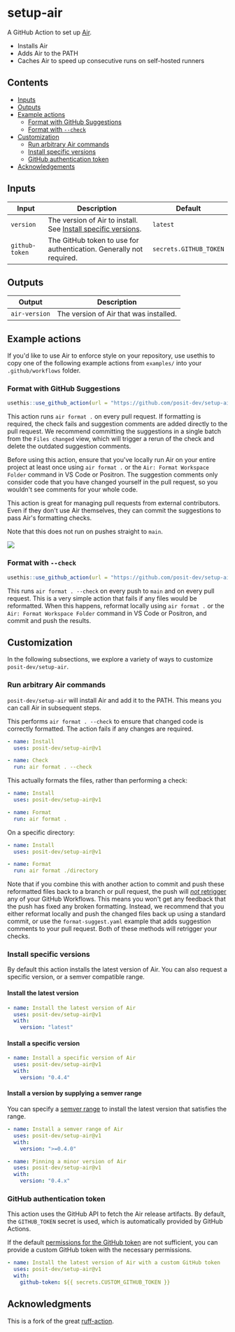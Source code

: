 # setup-air

A GitHub Action to set up [Air](https://github.com/posit-dev/air).

- Installs Air
- Adds Air to the PATH
- Caches Air to speed up consecutive runs on self-hosted runners

## Contents

- [Inputs](#inputs)
- [Outputs](#outputs)
- [Example actions](#example-actions)
  - [Format with GitHub Suggestions](#format-with-github-suggestions)
  - [Format with `--check`](#format-with---check)
- [Customization](#customization)
  - [Run arbitrary Air commands](#run-arbitrary-air-commands)
  - [Install specific versions](#install-specific-versions)
  - [GitHub authentication token](#github-authentication-token)
- [Acknowledgements](#acknowledgments)

## Inputs

| Input | Description | Default |
|---------------|-------------------------------------------|---------------|
| `version` | The version of Air to install. See [Install specific versions](#install-specific-versions). | `latest` |
| `github-token` | The GitHub token to use for authentication. Generally not required. | `secrets.GITHUB_TOKEN` |

## Outputs

| Output        | Description                            |
|---------------|----------------------------------------|
| `air-version` | The version of Air that was installed. |

## Example actions

If you'd like to use Air to enforce style on your repository, use usethis to copy one of the following example actions from `examples/` into your `.github/workflows` folder.

### Format with GitHub Suggestions

```r
usethis::use_github_action(url = "https://github.com/posit-dev/setup-air/blob/main/examples/format-suggest.yaml")
```

This action runs `air format .` on every pull request.
If formatting is required, the check fails and suggestion comments are added directly to the pull request.
We recommend committing the suggestions in a single batch from the `Files changed` view, which will trigger a rerun of the check and delete the outdated suggestion comments.

Before using this action, ensure that you've locally run Air on your entire project at least once using `air format .` or the `Air: Format Workspace Folder` command in VS Code or Positron.
The suggestion comments only consider code that you have changed yourself in the pull request, so you wouldn't see comments for your whole code.

This action is great for managing pull requests from external contributors.
Even if they don't use Air themselves, they can commit the suggestions to pass Air's formatting checks.

Note that this does not run on pushes straight to `main`.

![](./.github/images/format-suggest-example.png)

### Format with `--check`

```r
usethis::use_github_action(url = "https://github.com/posit-dev/setup-air/blob/main/examples/format-check.yaml")
```

This runs `air format . --check` on every push to `main` and on every pull request.
This is a very simple action that fails if any files would be reformatted.
When this happens, reformat locally using `air format .` or the `Air: Format Workspace Folder` command in VS Code or Positron, and commit and push the results.

## Customization

In the following subsections, we explore a variety of ways to customize `posit-dev/setup-air`.

### Run arbitrary Air commands

`posit-dev/setup-air` will install Air and add it to the PATH.
This means you can call Air in subsequent steps.

This performs `air format . --check` to ensure that changed code is correctly formatted.
The action fails if any changes are required.

``` yaml
- name: Install
  uses: posit-dev/setup-air@v1

- name: Check
  run: air format . --check
```

This actually formats the files, rather than performing a check:

``` yaml
- name: Install
  uses: posit-dev/setup-air@v1

- name: Format
  run: air format .
```

On a specific directory:

``` yaml
- name: Install
  uses: posit-dev/setup-air@v1

- name: Format
  run: air format ./directory
```

Note that if you combine this with another action to commit and push these reformatted files back to a branch or pull request, the push will [_not_ retrigger](https://github.com/orgs/community/discussions/25702) any of your GitHub Workflows.
This means you won't get any feedback that the push has fixed any broken formatting.
Instead, we recommend that you either reformat locally and push the changed files back up using a standard commit, or use the `format-suggest.yaml` example that adds suggestion comments to your pull request.
Both of these methods will retrigger your checks.

### Install specific versions

By default this action installs the latest version of Air.
You can also request a specific version, or a semver compatible range.

#### Install the latest version

``` yaml
- name: Install the latest version of Air
  uses: posit-dev/setup-air@v1
  with:
    version: "latest"
```

#### Install a specific version

``` yaml
- name: Install a specific version of Air
  uses: posit-dev/setup-air@v1
  with:
    version: "0.4.4"
```

#### Install a version by supplying a semver range

You can specify a [semver range](https://github.com/npm/node-semver?tab=readme-ov-file#ranges) to install the latest version that satisfies the range.

``` yaml
- name: Install a semver range of Air
  uses: posit-dev/setup-air@v1
  with:
    version: ">=0.4.0"
```

``` yaml
- name: Pinning a minor version of Air
  uses: posit-dev/setup-air@v1
  with:
    version: "0.4.x"
```

### GitHub authentication token

This action uses the GitHub API to fetch the Air release artifacts.
By default, the `GITHUB_TOKEN` secret is used, which is automatically provided by GitHub Actions.

If the default [permissions for the GitHub token](https://docs.github.com/en/actions/security-for-github-actions/security-guides/automatic-token-authentication#permissions-for-the-github_token) are not sufficient, you can provide a custom GitHub token with the necessary permissions.

``` yaml
- name: Install the latest version of Air with a custom GitHub token
  uses: posit-dev/setup-air@v1
  with:
    github-token: ${{ secrets.CUSTOM_GITHUB_TOKEN }}
```

## Acknowledgments

This is a fork of the great [ruff-action](https://github.com/astral-sh/ruff-action).
